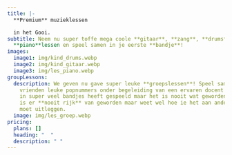 ```yaml
---
title: |-
  **Premium** muzieklessen

  in het Gooi.
subtitle: Neem nu super toffe mega coole **gitaar**, **zang**, **drums** of
  **piano**lessen en speel samen in je eerste **bandje**!
images:
  image1: img/kind_drums.webp
  image2: img/kind_gitaar.webp
  image3: img/les_piano.webp
groupLessons:
  description: We geven nu gave super leuke **groepslessen**! Speel samen met je
    vrienden leuke popnummers onder begeleiding van een ervaren docent die echt
    in super veel bandjes heeft gespeeld maar het is nooit wat geworden dus hij
    is er **nooit rijk** van geworden maar weet wel hoe ie het aan andere mensen
    moet uitleggen.
  image: img/les_groep.webp
pricing:
  plans: []
  heading: "  "
  description: " "
---
```

